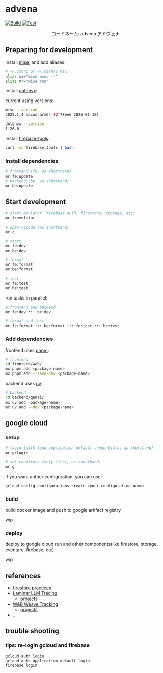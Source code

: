 # advena

[![Build](https://github.com/hironow/advena/actions/workflows/build.yaml/badge.svg)](https://github.com/hironow/advena/actions/workflows/build.yaml) [![Test](https://github.com/hironow/advena/actions/workflows/test.yaml/badge.svg)](https://github.com/hironow/advena/actions/workflows/test.yaml)

<p align="center">
    コードネーム: advena アドヴェナ
</p>

## Preparing for development

Install [mise](https://github.com/jdx/mise), and add aliases:

```bash
# ~/.zshrc or ~/.bashrc etc.
alias mx="mise exec --"
alias mr="mise run"
```

Install [dotenvx](https://github.com/dotenvx/dotenvx):

current using versions:

```bash
mise --version
2025.1.4 macos-arm64 (2f78ee6 2025-01-10)

dotenvx --version
1.26.0
```

Install [firebase-tools](https://github.com/firebase/firebase-tools):

```bash
curl -sL firebase.tools | bash
```

### Install dependencies

```bash
# frontend (fe, as shorthand)
mr fe:update
# backend (be, as shorthand)
mr be:update
```

## Start development

```bash
# start emulator (firebase auth, firestore, storage, etc)
mr f:emulator

# open vscode (as shorthand)
mr c

# start
mr fe:dev
mr be:dev

# format
mr fe:format
mr be:format

# test
mr fe:test
mr be:test
```

run tasks in parallel:

```bash
# frontend and backend
mr fe:dev ::: be:dev

# format and test
mr fe:format ::: be:format ::: fe:test ::: be:test
```

### Add dependencies

frontend uses [pnpm](https://github.com/pnpm/pnpm):

```bash
# frontend
cd frontend/web/
mx pnpm add <package-name>
mx pnpm add --save-dev <package-name>
```

backend uses [uv](https://github.com/astral-sh/uv):

```bash
# backend
cd backend/genai/
mx uv add <package-name>
mx uv add --dev <package-name>
```

## google cloud

### setup

```bash
# login (with load application default credentials, as shorthand)
mr g:login

# set confiture (only first, as shorthand)
mr g
```

if you want anther configuration, you can use:

```bash
gcloud config configurations create <your-configuration-name>
```

### build

build docker image and push to google artifact registry

wip

### deploy

deploy to google cloud run and other components(like firestore, storage, eventarc, firebase, etc)

wip

## references

* [firestore practices](https://cloud.google.com/firestore/docs/best-practices)
* [Laminar LLM Tracing](https://docs.lmnr.ai/overview)
  * [projects](https://www.lmnr.ai/projects)
* [W&B Weave Tracking](https://weave-docs.wandb.ai/)
  * [projects](https://wandb.ai/home)
* ...

## trouble shooting

### tips: re-login gcloud and firebase

```bash
gcloud auth login
gcloud auth application-default login
firebase login
```
